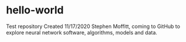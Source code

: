 # hello-world
Test repository
Created 11/17/2020
Stephen Moffitt, coming to GitHub to explore neural network software, algorithms, models and data.
